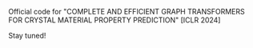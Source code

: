 Official code for "COMPLETE AND EFFICIENT GRAPH TRANSFORMERS FOR CRYSTAL MATERIAL PROPERTY PREDICTION" [ICLR 2024]

Stay tuned!
